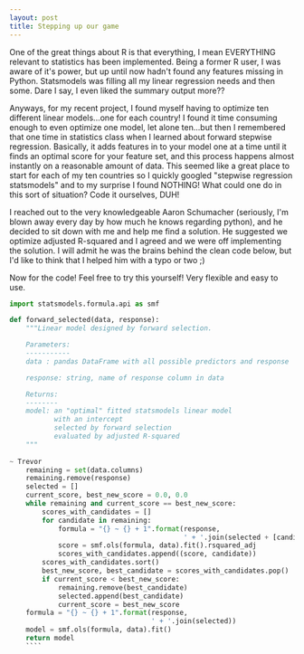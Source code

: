 ```yaml
---
layout: post
title: Stepping up our game
---
```


One of the great things about R is that everything, I mean EVERYTHING relevant to 
statistics has been implemented.  Being a former R user, I was aware of it's power,
but up until now hadn't found any features missing in Python.  Statsmodels was 
filling all my linear regression needs and then some.  Dare I say, I even liked
the summary output more??

Anyways, for my recent project, I found myself having to optimize ten
different linear models...one for each country!  I found it time consuming enough
to even optimize one model, let alone ten...but then I remembered that one time in
statistics class when I learned about forward stepwise regression.  Basically, it
adds features in to your model one at a time until it finds an optimal score for
your feature set, and this process happens almost instantly on a reasonable amount of data.
  This seemed like a great place to start for each of my ten countries
so I quickly googled "stepwise regression statsmodels" and to my surprise I found
NOTHING!  What could one do in this sort of situation?  Code it ourselves, DUH!

I reached out to the very knowledgeable Aaron Schumacher (seriously, I'm blown
away every day by how much he knows regarding python), and he decided to sit down with
me and help me find a solution.  He suggested we optimize adjusted R-squared and
I agreed and we were off implementing the solution.  I will admit he was the brains
behind the clean code below, but I'd like to think that I helped him with a typo or 
two ;)

Now for the code!  Feel free to try this yourself!  Very flexible and easy to use.


````python
import statsmodels.formula.api as smf

def forward_selected(data, response):
    """Linear model designed by forward selection.

    Parameters:
    -----------
    data : pandas DataFrame with all possible predictors and response

    response: string, name of response column in data

    Returns:
    --------
    model: an "optimal" fitted statsmodels linear model
           with an intercept
           selected by forward selection
           evaluated by adjusted R-squared
    """
    
~ Trevor
    remaining = set(data.columns)
    remaining.remove(response)
    selected = []
    current_score, best_new_score = 0.0, 0.0
    while remaining and current_score == best_new_score:
        scores_with_candidates = []
        for candidate in remaining:
            formula = "{} ~ {} + 1".format(response,
                                           ' + '.join(selected + [candidate]))
            score = smf.ols(formula, data).fit().rsquared_adj
            scores_with_candidates.append((score, candidate))
        scores_with_candidates.sort()
        best_new_score, best_candidate = scores_with_candidates.pop()
        if current_score < best_new_score:
            remaining.remove(best_candidate)
            selected.append(best_candidate)
            current_score = best_new_score
    formula = "{} ~ {} + 1".format(response,
                                   ' + '.join(selected))
    model = smf.ols(formula, data).fit()
    return model
    ````